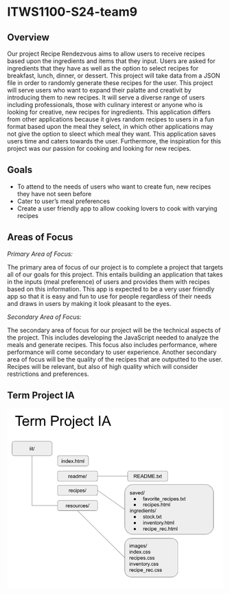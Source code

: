 # ITWS1100-S24-team9

## Overview
Our project Recipe Rendezvous aims to allow users to receive recipes based upon the ingredients and items that they input. Users are asked for ingredients that they have as well as the option to select recipes for breakfast, lunch, dinner, or dessert. This project will take data from a JSON file in order to randomly generate these recipes for the user. This project will serve users who want to expand their palatte and creativit by introducing them to new recipes. It will serve a diverse range of users including professionals, those with culinary interest or anyone who is looking for creative, new recipes for ingredients. This application differs from other applications because it gives random recipes to users in a fun format based upon the meal they select, in which other applications may not give the option to sleect which meal they want. This application saves users time and caters towards the user. Furthermore, the inspiration for this project was our passion for cooking and looking for new recipes.

## Goals
- To attend to the needs of users who want to create fun, new recipes they have not seen before
- Cater to user’s meal preferences 
- Create a user friendly app to allow cooking lovers to cook with varying recipes

## Areas of Focus
<em>Primary Area of Focus: </em>


The primary area of focus of our project is to complete a project that targets all of our goals for this project. This entails building an application that takes in the inputs (meal preference) of users and provides them with recipes based on this information. This app is expected to be a very user friendly app so that it is easy and fun to use for people regardless of their needs and draws in users by making it look pleasant to the eyes.

<em>Secondary Area of Focus: </em>


The secondary area of focus for our project will be the technical aspects of the project. This includes developing the JavaScript needed to analyze the meals and generate recipes. This focus also includes performance, where performance will come secondary to user experience. Another secondary area of focus will be the quality of the recipes that are outputted to the user. Recipes will be relevant, but also of high quality which will consider restrictions and preferences.

## Term Project IA
![Term Project IA](resources/Term-Project-IA.png)

